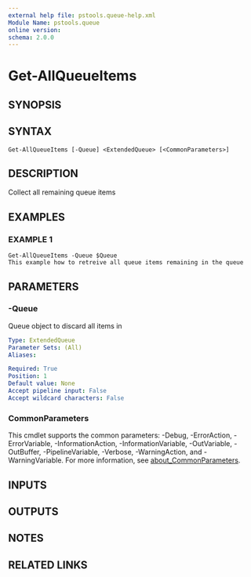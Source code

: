 ```yaml
---
external help file: pstools.queue-help.xml
Module Name: pstools.queue
online version:
schema: 2.0.0
---
```


# Get-AllQueueItems

## SYNOPSIS

## SYNTAX

```
Get-AllQueueItems [-Queue] <ExtendedQueue> [<CommonParameters>]
```

## DESCRIPTION
Collect all remaining queue items

## EXAMPLES

### EXAMPLE 1
```
Get-AllQueueItems -Queue $Queue
This example how to retreive all queue items remaining in the queue
```

## PARAMETERS

### -Queue
Queue object to discard all items in

```yaml
Type: ExtendedQueue
Parameter Sets: (All)
Aliases:

Required: True
Position: 1
Default value: None
Accept pipeline input: False
Accept wildcard characters: False
```

### CommonParameters
This cmdlet supports the common parameters: -Debug, -ErrorAction, -ErrorVariable, -InformationAction, -InformationVariable, -OutVariable, -OutBuffer, -PipelineVariable, -Verbose, -WarningAction, and -WarningVariable. For more information, see [about_CommonParameters](http://go.microsoft.com/fwlink/?LinkID=113216).

## INPUTS

## OUTPUTS

## NOTES

## RELATED LINKS
